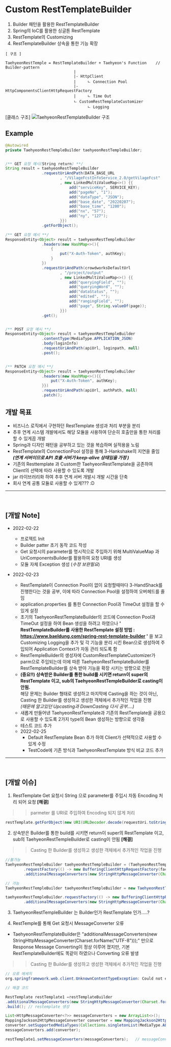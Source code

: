 # Custom RestTemplateBuilder
1. Builder 패턴을 활용한 RestTemplateBuilder<br>
2. Spring의 IoC를 활용한 싱글톤 RestTemplate
3. RestTemplate의 Customizing
4. RestTemplateBuilder 상속을 통한 기능 확장

```
[ 구조 ] 

TaehyeonRestTemple = RestTemplateBuilder + Taehyeon's Function    // Builder-pattern
                              |
                              |- HttpClient
                              |     ㄴ Connection Pool
                              |- HttpComponentsClientHttpRequestFactory
                              |     ㄴ Time Out
                              ㄴ CustomRestTemplateCustomizer
                                    ㄴ Logging                                    
```
[클래스 구조]
![TaehyeonRestTemplateBuilder 구조](https://user-images.githubusercontent.com/39556223/155644415-44575e5b-da3a-4fea-8993-f9bceee8c278.png)


## Example
```java
@Autowired
private TaehyeonRestTempleBuilder taehyeonRestTempleBuilder;


/** GET 요청 예시(String return) **/
String result = taehyeonRestTempleBuilder
                .requestUriAndPath(DATA_BASE_URL
                        , "/VilageFcstInfoService_2.0/getVilageFcst"
                        , new LinkedMultiValueMap<>() {{
                            add("serviceKey", SERVICE_KEY);
                            add("pageNo", "1");
                            add("dataType", "JSON");
                            add("base_date", "20220207");
                            add("base_time", "1200");
                            add("nx", "57");
                            add("ny", "127");
                        }})
                .getForObject();

/** GET 요청 예시 **/
ResponseEntity<Object> result = taehyeonRestTempleBuilder
                .headers(new HashMap<>(){
                    {
                        put("X-Auth-Token", authKey);
                    }
                })
                .requestUriAndPath(crowdworksDefaultUrl
                        , "/project/output"
                        , new LinkedMultiValueMap<>() {{
                            add("queryingField", "");
                            add("queryingWord", "");
                            add("dataStatus", "");
                            add("edited", "");
                            add("rangingField", "");
                            add("page", String.valueOf(page));
                        }})
                .get();


/** POST 요청 예시 **/
ResponseEntity<Object> result = taehyeonRestTempleBuilder
                .contentType(MediaType.APPLICATION_JSON)
                .body(loginInfo)
                .requestUriAndPath(apiUrl, loginpath, null)
                .post();


/** PATCH 요청 예시 **/
ResponseEntity<Object> result = taehyeonRestTempleBuilder
                .headers(new HashMap<>(){{
                    put("X-Auth-Token", authKey);
                }})
                .requestUriAndPath(apiUrl, authPath, null)
                .patch();

```

## 개발 목표
- 비즈니스 로직에서 구현하던 RestTemplate 생성과 처리 부분을 분리
- 추후 연계 시스템 개발에서도 해당 모듈을 사용하여 단순히 호출만을 통한 처리를 할 수 있게끔 개발
- Spring과 디자인 패턴을 공부하고 있는 것을 복습하며 실적용을 노림
- RestTemplate의 ConnectionPool 설정을 통해 3-Hankshake의 지연을 줄임 
<br>***(연계 서버이므로 API 호출 서버가 keep-alive 상태임을 가정 )***
- 기존의 Resttemplate 과 Custom한 TaehyeonRestTemplate을 공존하여 Client의 선택에 따라 사용할 수 있도록 개발
- jar 라이브러리화 하여 추후 연계 서버 개발시 개발 시간을 단축
- 회사 연계 공통 모듈로 사용할 수 있게??? :D
------
<br> 

## [개발 Note]
* 2022-02-22 
    - 프로젝트 Init
    - Builder patter 초기 동작 코드 작성
    - Get 요청시의 parameter를 명시적으로 주입하기 위해 MultiValueMap 과 UriComponentsBuilder를 활용하여 요청 URI를 생성
    - 모듈 자체 Exception 생성 (*수정 보완필요*)

* 2022-02-23
    - RestTemplate이 Connection Pool이 없이 요청할때마다 3-HandShack를 진행한다는 것을 공부, 이에 따라 Connection Pool을 설정하여 오버헤드를 줄임
    - application.properties 를 통한 Connection Pool과 TimeOut 설정을 할 수 있게 설정
    - 초기의 TaehyeonRestTemplateBuilder의 코드에 Connection Pool과 TimeOut 설정을 하여 Bean 생성을 하려고 하였으나 
  **' RestTemplateBuilder를 사용한 RestTemplate 설정 방법 : https://www.baeldung.com/spring-rest-template-builder '**
  을 보고 Customizing Logging을 추가 및 각 기능을 분리 시킨 Bean으로 생성하여 주입되어 Application Context가 자동 관리 되도록 함
    - RestTempleBuilder의 생성자에 CustomRestTemplateCustomizer가 parm으로 주입되는데 이에 따른 TaehyeonRestTemplateBuilder를
  RestTemplateBuilder를 상속 받아 기능을 확장 시키는 방향으로 전환
    - **(중요!!) 상속받은 Builder를 통한 build를 시키면 return이 super의 RestTemplate 이고, sub의 TaehyeonRestTempleBuilder로 casting이 안됨.**<br>
  해당 문제는 Builder 형태로 생성하고 마지막에 Casting을 하는 것이 아닌, Casting 한 Builder를 생성하고 생성한 객체에서 추가적인 작업을 진행<br>
      *(때문에 알고있던 Upcasting과 DownCasting 다시 공부....)*
    - 새롭게 만들어낸 TaehyeonRestTemplate과 기존의 RestTemplate을 공용으로 사용할 수 있도록 2가지 type의 Bean 생성하는 방향으로 생각중
    - 테스트 코드 추가
  
  * 2022-02-25
    - Default RestTemplate Bean 추가 하여 Client가 선택적으로 사용할 수 있게 수정
    - TestCode에 기존 방식과 TaehyeonRestTemplate 방식 비교 코드 추가


------
<br> 

## [개발 이슈]
1.  RestTemplate Get 요청시 String 으로 parameter를 주입시 자동 Encoding 처리 되어 요청 **[해결]** <br>

>> parmeter 를 URI로 주입하여 Encoding 되지 않게 처리

```java
restTemplate.getForObject(new URI(URLDecoder.decode(requestUri.toString(), "UTF-8")), String.class);
```

2. 상속받은 Builder를 통한 build를 시키면 return이 super의 RestTemplate 이고, sub의 TaehyeonRestTempleBuilder로 casting이 안됨 **[해결]** <br>
>> Casting 한 Builder를 생성하고 생성한 객체에서 추가적인 작업을 진행

```java
//불가능
TaehyeonRestTempleBuilder taehyeonRestTempleBuilder = (TaehyeonRestTempleBuilder)new TaehyeonRestTempleBuilder(customRestTemplateCustomizer())
        .requestFactory(() -> new BufferingClientHttpRequestFactory(factory))
        .additionalMessageConverters(new StringHttpMessageConverter(Charset.forName("UTF-8")));

// 가능
TaehyeonRestTempleBuilder taehyeonRestTempleBuilder = new TaehyeonRestTempleBuilder(customRestTemplateCustomizer());

taehyeonRestTempleBuilder.requestFactory(() -> new BufferingClientHttpRequestFactory(factory))
        .additionalMessageConverters(new StringHttpMessageConverter(Charset.forName("UTF-8")));
```
3. TaehyeonRestTempleBuilder 는 Builder인가 RestTemplate 인가.....?


4. RestTemple를 통해 Get 요청시 MessageConverter 오류
* TaehyeonRestTemplateBuilder은 "additionalMessageConverters(new StringHttpMessageConverter(Charset.forName("UTF-8")));" 만으로
Response Message Converting이 정상 이루어 졌지만, 기본 RestTemplateBuilder에도 똑같이 하였으나 Converting 오류 발생
>> Casting 한 Builder를 생성하고 생성한 객체에서 추가적인 작업을 진행
````java
// 오류 메세지
org.springframework.web.client.UnknownContentTypeException: Could not extract response: no suitable HttpMessageConverter found for response type [class java.lang.Object] and content type [application/json;charset=UTF-8]

// 해결 코드

RestTemplate restTemplate1 =restTemplateBuilder
.additionalMessageConverters(new StringHttpMessageConverter(Charset.forName("UTF-8")))
.build(); // restemplate 생성

List<HttpMessageConverter<?>> messageConverters = new ArrayList<>();
MappingJackson2HttpMessageConverter converter = new MappingJackson2HttpMessageConverter();
converter.setSupportedMediaTypes(Collections.singletonList(MediaType.ALL));  //converter 설정
messageConverters.add(converter);  

restTemplate1.setMessageConverters(messageConverters);   // messageConverter 직접 추가
````
 





